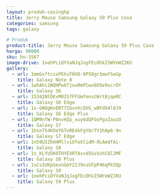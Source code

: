 ```yaml
---
layout: produk-casinghp
title: Jerry Mouse Samsung Galaxy S9 Plus Case
categories: samsung
tags: galaxy

# Produk
product-title: Jerry Mouse Samsung Galaxy S9 Plus Case
harga: 90000
sku: hn-3567
image-drive: 1nehPciOYVaNJqJogFEcOhkI5WYeWZJKU
gallery:
  - url: 1mmGxftcsxPEhiF0hD-0PS0gr1mwYSeGp
    title: Galaxy Note 8
  - url: 1whAhi1WQHPwkTjouRmPCwx8U5e9ucrDY
    title: Galaxy S6
  - url: 15342NlDEvM02SfFFUmfensCWrtBjqeRC
    title: Galaxy S6 Edge
  - url: 1x-GNOgKnERT7IbvnXcQVG_w8FdO4l0J9
    title: Galaxy S6 Edge Plus
  - url: 1QM9nfW-P0nvHZp_xuy6dQFGsPgxZaazO
    title: Galaxy S7
  - url: 1hsn754KOeYbTvRE4kFgY8rTY1hAp6-9n
    title: Galaxy S7 Edge
  - url: 1n59UIZhH4MllviOfeXlidM-8LAmdfAi-
    title: Galaxy S8
  - url: 1s_KLYUSKOTHYEXRTAsvd5GsVxhCQl2MF
    title: Galaxy S8 Plus
  - url: 1sCsIUKpGevnGmY2IJ9osGFpP46qPk5Qp
    title: Galaxy S9
  - url: 1nehPciOYVaNJqJogFEcOhkI5WYeWZJKU
    title: Galaxy S9 Plus
---
```


